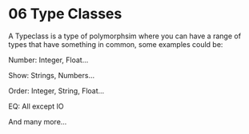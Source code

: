 # 06 Type Classes

A Typeclass is a type of polymorphsim where you can have a range of types that have something in common, some examples could be:

Number: Integer, Float...

Show: Strings, Numbers...

Order: Integer, String, Float...

EQ: All except IO

And many more...
